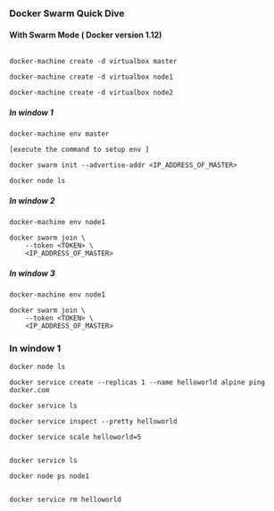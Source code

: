 ### Docker Swarm Quick Dive
#### With Swarm Mode ( Docker version 1.12)

```

docker-machine create -d virtualbox master

docker-machine create -d virtualbox node1

docker-machine create -d virtualbox node2

```

##### In window 1

```
docker-machine env master

[execute the command to setup env ]

docker swarm init --advertise-addr <IP_ADDRESS_OF_MASTER>

docker node ls
```

##### In window 2

```
docker-machine env node1

docker swarm join \
    --token <TOKEN> \
    <IP_ADDRESS_OF_MASTER>
```

##### In window 3

```
docker-machine env node1

docker swarm join \
    --token <TOKEN> \
    <IP_ADDRESS_OF_MASTER>
```

### In window 1

```
docker node ls

docker service create --replicas 1 --name helloworld alpine ping docker.com

docker service ls

docker service inspect --pretty helloworld

docker service scale helloworld=5


docker service ls

docker node ps node1


docker service rm helloworld
```
